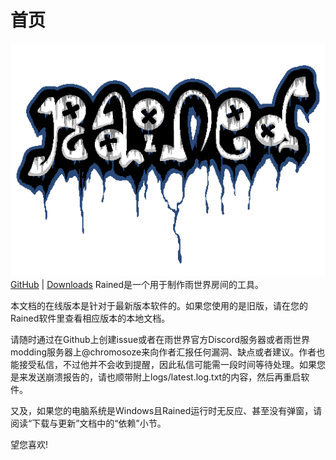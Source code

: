 # 首页
![Rained logo](img//rained-logo.png) [GitHub](https://github.com/pkhead/rained) | [Downloads](https://github.com/pkhead/rained/releases) 
Rained是一个用于制作雨世界房间的工具。

本文档的在线版本是针对于最新版本软件的。如果您使用的是旧版，请在您的Rained软件里查看相应版本的本地文档。

请随时通过在Github上创建issue或者在雨世界官方Discord服务器或者雨世界modding服务器上@chromosoze来向作者汇报任何漏洞、缺点或者建议。作者也能接受私信，不过他并不会收到提醒，因此私信可能需一段时间等待处理。如果您是来发送崩溃报告的，请也顺带附上logs/latest.log.txt的内容，然后再重启软件。

又及，如果您的电脑系统是Windows且Rained运行时无反应、甚至没有弹窗，请阅读“下载与更新”文档中的“依赖”小节。

望您喜欢!